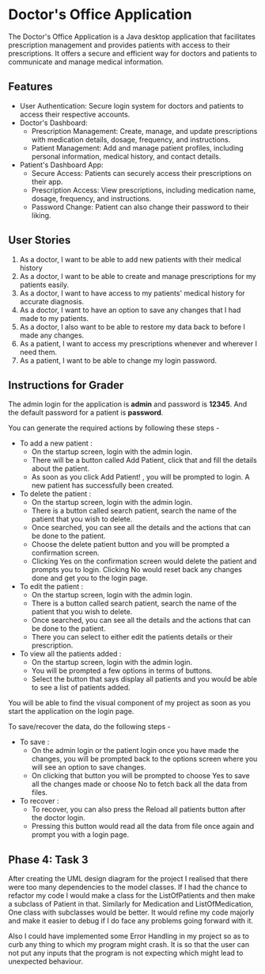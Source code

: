  # Doctor's Office Application

The Doctor's Office Application is a Java desktop application that facilitates prescription management and provides patients with access to their prescriptions. It offers a secure and efficient way for doctors and patients to communicate and manage medical information.

## Features

- User Authentication: Secure login system for doctors and patients to access their respective accounts.
- Doctor's Dashboard:
    - Prescription Management: Create, manage, and update prescriptions with medication details, dosage, frequency, and instructions.
    - Patient Management: Add and manage patient profiles, including personal information, medical history, and contact details.
- Patient's Dashboard App:
    - Secure Access: Patients can securely access their prescriptions on their app.
    - Prescription Access: View prescriptions, including medication name, dosage, frequency, and instructions.
    - Password Change: Patient can also change their password to their liking.

## User Stories

1. As a doctor, I want to be able to add new patients with their medical history
2. As a doctor, I want to be able to create and manage prescriptions for my patients easily.
3. As a doctor, I want to have access to my patients' medical history for accurate diagnosis.
4. As a doctor, I want to have an option to save any changes that I had made to my patients.
5. As a doctor, I also want to be able to restore my data back to before I made any changes.
6. As a patient, I want to access my prescriptions whenever and wherever I need them.
7. As a patient, I want to be able to change my login password.

## Instructions for Grader
  The admin login for the application is **admin** and password is **12345**. 
  And the default password for a patient is **password**. 

  You can generate the required actions by following these steps - 
- To add a new patient :
  - On the startup screen, login with the admin login. 
  - There will be a button called Add Patient, click that and fill the details about the patient.
  - As soon as you click Add Patient! , you will be prompted to login. A new patient has successfully been created.
- To delete the patient :
  - On the startup screen, login with the admin login.
  - There is a button called search patient, search the name of the patient that you wish to delete.
  - Once searched, you can see all the details and the actions that can be done to the patient.
  - Choose the delete patient button and you will be prompted a confirmation screen.
  - Clicking Yes on the confirmation screen would delete the patient and prompts you to login. Clicking No would reset back any changes done and get you to the login page.
- To edit the patient :
  - On the startup screen, login with the admin login.
  - There is a button called search patient, search the name of the patient that you wish to delete.
  - Once searched, you can see all the details and the actions that can be done to the patient.
  - There you can select to either edit the patients details or their prescription.
- To view all the patients added :
  - On the startup screen, login with the admin login.
  - You will be prompted a few options in terms of buttons. 
  - Select the button that says display all patients and you would be able to see a list of patients added.

You will be able to find the visual component of my project as soon as you start the application on the login page.

To save/recover the data, do the following steps -

- To save :
  - On the admin login or the patient login once you have made the changes, you will be prompted back to the options screen where you will see an option to save changes.
  - On clicking that button you will be prompted to choose Yes to save all the changes made or choose No to fetch back all the data from files.
- To recover :
  - To recover, you can also press the Reload all patients button after the doctor login.
  - Pressing this button would read all the data from file once again and prompt you with a login page.

## Phase 4: Task 3

After creating the UML design diagram for the project I realised that there were too many dependencies to the model classes.
If I had the chance to refactor my code I would make a class for the ListOfPatients and then make a subclass of Patient in that.
Similarly for Medication and ListOfMedication, One class with subclasses would be better. It would refine my code majorly
and make it easier to debug if I do face any problems going forward with it.

Also I could have implemented some Error Handling in my project so as to curb any thing to which my program might crash.
It is so that the user can not put any inputs that the program is not expecting which might lead to unexpected behaviour.
